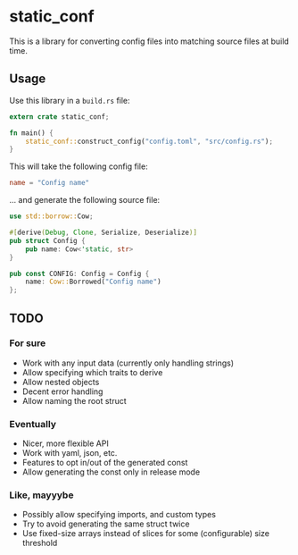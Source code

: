 static_conf
===

This is a library for converting config files into matching source files at build time.

Usage
---

Use this library in a `build.rs` file:

```rust
extern crate static_conf;

fn main() {
    static_conf::construct_config("config.toml", "src/config.rs");
}
```

This will take the following config file:

```toml
name = "Config name"
```

... and generate the following source file:

```rust
use std::borrow::Cow;

#[derive(Debug, Clone, Serialize, Deserialize)]
pub struct Config {
    pub name: Cow<'static, str>
}

pub const CONFIG: Config = Config {
    name: Cow::Borrowed("Config name")
};
```

TODO
---

### For sure
-   Work with any input data (currently only handling strings)
-   Allow specifying which traits to derive
-   Allow nested objects
-   Decent error handling
-   Allow naming the root struct

### Eventually
-   Nicer, more flexible API
-   Work with yaml, json, etc.
-   Features to opt in/out of the generated const
-   Allow generating the const only in release mode

### Like, mayyybe
-   Possibly allow specifying imports, and custom types
-   Try to avoid generating the same struct twice
-   Use fixed-size arrays instead of slices for some (configurable) size threshold

